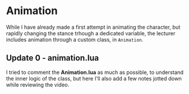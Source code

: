 # Animation

While I have already made a first attempt in animating the character, but rapidly changing the stance trhough a dedicated variable, the lecturer includes animation through a custom class, in `Animation`.

## Update 0 - animation.lua

I tried to comment the **Animation.lua** as much as possible, to understand the inner logic of the class, but here I'll also add a few notes jotted down while reviewing the video.

